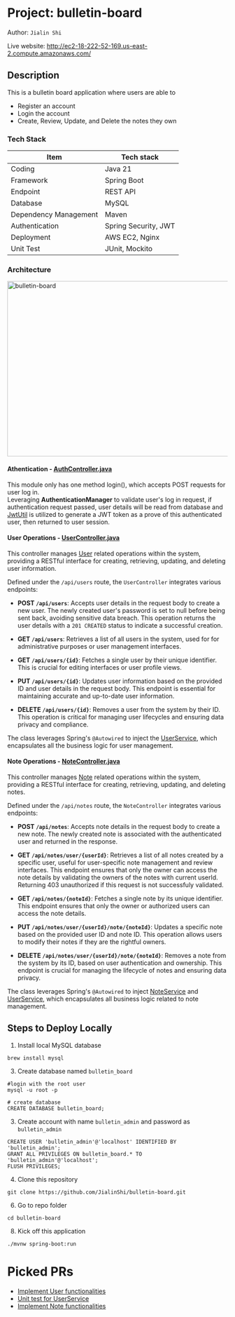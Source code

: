 # Project: bulletin-board
Author: `Jialin Shi`

Live website: http://ec2-18-222-52-169.us-east-2.compute.amazonaws.com/

## Description

This is a bulletin board application where users are able to 
- Register an account
- Login the account
- Create, Review, Update, and Delete the notes they own

### Tech Stack
| Item | Tech stack |
| ------ | ------ |
| Coding | Java 21 |
| Framework | Spring Boot |
| Endpoint | REST API |
| Database | MySQL |
| Dependency Management  | Maven |
| Authentication | Spring Security, JWT |
| Deployment | AWS EC2, Nginx |
| Unit Test | JUnit, Mockito |

### Architecture 

<img src="https://github.com/user-attachments/assets/6357574f-15e5-455d-9bbe-0e1f5075df3e" width="600" height="400" alt="bulletin-board" />


#### Athentication - [AuthController.java](https://github.com/JialinShi/bulletin-board/blob/main/src/main/java/com/jialin/BulletinBoard/controller/AuthController.java)

This module only has one method login(), which accepts POST requests for user log in.  
Leveraging **AuthenticationManager** to validate user's log in request, if authentication request passed, user details will be read from database and [JwtUtil](https://github.com/JialinShi/bulletin-board/blob/main/src/main/java/com/jialin/BulletinBoard/security/JwtUtil.java) is utilized to generate a JWT token as a prove of this authenticated user, then returned to user session. 
<br>
#### User Operations - [UserController.java](https://github.com/JialinShi/bulletin-board/blob/main/src/main/java/com/jialin/BulletinBoard/controller/UserController.java)

This controller manages [User](https://github.com/JialinShi/bulletin-board/blob/main/src/main/java/com/jialin/BulletinBoard/models/User.java) related operations within the system, providing a RESTful interface for creating, retrieving, updating, and deleting user information.  

Defined under the `/api/users` route, the `UserController` integrates various endpoints:

- **POST `/api/users`**: Accepts user details in the request body to create a new user. The newly created user's password is set to null before being sent back, avoiding sensitive data breach. This operation returns the user details with a `201 CREATED` status to indicate a successful creation.

- **GET `/api/users`**: Retrieves a list of all users in the system, used for for administrative purposes or user management interfaces.

- **GET `/api/users/{id}`**: Fetches a single user by their unique identifier. This is crucial for editing interfaces or user profile views.

- **PUT `/api/users/{id}`**: Updates user information based on the provided ID and user details in the request body. This endpoint is essential for maintaining accurate and up-to-date user information.

- **DELETE `/api/users/{id}`**: Removes a user from the system by their ID. This operation is critical for managing user lifecycles and ensuring data privacy and compliance.

The class leverages Spring's `@Autowired` to inject the [UserService](https://github.com/JialinShi/bulletin-board/blob/main/src/main/java/com/jialin/BulletinBoard/service/UserService.java), which encapsulates all the business logic for user management. 
<br>
#### Note Operations - [NoteController.java](https://github.com/JialinShi/bulletin-board/blob/main/src/main/java/com/jialin/BulletinBoard/controller/NoteController.java)

This controller manages [Note](https://github.com/JialinShi/bulletin-board/blob/main/src/main/java/com/jialin/BulletinBoard/models/Note.java) related operations within the system, providing a RESTful interface for creating, retrieving, updating, and deleting notes. 

Defined under the `/api/notes` route, the `NoteController` integrates various endpoints:

- **POST `/api/notes`**: Accepts note details in the request body to create a new note. The newly created note is associated with the authenticated user and returned in the response.

- **GET `/api/notes/user/{userId}`**: Retrieves a list of all notes created by a specific user, useful for user-specific note management and review interfaces. This endpoint ensures that only the owner can access the note details by validating the owners of the notes with current userId. Returning 403 unauthorized if this request is not successfuly validated.

- **GET `/api/notes/{noteId}`**: Fetches a single note by its unique identifier. This endpoint ensures that only the owner or authorized users can access the note details.

- **PUT `/api/notes/user/{userId}/note/{noteId}`**: Updates a specific note based on the provided user ID and note ID. This operation allows users to modify their notes if they are the rightful owners.

- **DELETE `/api/notes/user/{userId}/note/{noteId}`**: Removes a note from the system by its ID, based on user authentication and ownership. This endpoint is crucial for managing the lifecycle of notes and ensuring data privacy.

The class leverages Spring's `@Autowired` to inject [NoteService](https://github.com/JialinShi/bulletin-board/blob/main/src/main/java/com/jialin/BulletinBoard/service/NoteService.java) and [UserService](https://github.com/JialinShi/bulletin-board/blob/main/src/main/java/com/jialin/BulletinBoard/service/UserService.java), which encapsulates all business logic related to note management. 




## Steps to Deploy Locally
1. Install local MySQL database  
```
brew install mysql
```
   
3. Create database named `bulletin_board`  
```
#login with the root user
mysql -u root -p

# create database
CREATE DATABASE bulletin_board;
```

3. Create account with name `bulletin_admin` and password as `bulletin_admin`  
```
CREATE USER 'bulletin_admin'@'localhost' IDENTIFIED BY 'bulletin_admin';
GRANT ALL PRIVILEGES ON bulletin_board.* TO 'bulletin_admin'@'localhost';
FLUSH PRIVILEGES;
```

4. Clone this repository  
```
git clone https://github.com/JialinShi/bulletin-board.git
```

6. Go to repo folder  
```
cd bulletin-board
```

8. Kick off this application  
```
./mvnw spring-boot:run
```



# Picked PRs
- [Implement User functionalities](https://github.com/JialinShi/bulletin-board/pull/1)
- [Unit test for UserService](https://github.com/JialinShi/bulletin-board/pull/3)
- [Implement Note functionalities](https://github.com/JialinShi/bulletin-board/commit/d521ddce912af857d0d89c111cd7fb7698d86f00)

